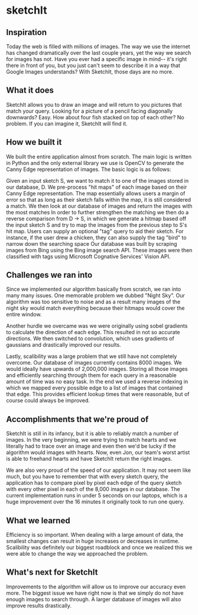 # sketchIt

## Inspiration
Today the web is filled with millions of images. The way we use the internet has changed dramatically over the last couple years, yet the way we search for images has not. Have you ever had a specific image in mind-- it's right there in front of you, but you just can't seem to describe it in a way that Google Images understands? With SketchIt, those days are no more.

## What it does
SketchIt allows you to draw an image and will return to you pictures that match your query. Looking for a picture of a pencil facing diagonally downwards? Easy. How about four fish stacked on top of each other? No problem. If you can imagine it, SketchIt will find it.

## How we built it
We built the entire application almost from scratch. The main logic is written in Python and the only external library we use is OpenCV to generate the Canny Edge representation of images. The basic logic is as follows:

Given an input sketch S, we want to match it to one of the images stored in our database, D.
We pre-process "hit maps" of each image based on their Canny Edge representation. The map essentially allows users a margin of error so that as long as their sketch falls within the map, it is still considered a match.
We then look at our database of images and return the images with the most matches
In order to further strengthen the matching we then do a reverse comparison from D -> S, in which we generate a hitmap based off the input sketch S and try to map the images from the previous step to S's hit map.
Users can supply an optional "tag" query to aid their sketch. For instance, if the user drew a chicken, they can also supply the tag "bird" to narrow down the searching space
Our database was built by scraping images from Bing using the Bing image search API. These images were then classified with tags using Microsoft Cognative Services' Vision API.

## Challenges we ran into
Since we implemented our algorithm basically from scratch, we ran into many many issues. One memorable problem we dubbed "Night Sky". Our algorithm was too sensitive to noise and as a result many images of the night sky would match everything because their hitmaps would cover the entire window.

Another hurdle we overcame was we were originally using sobel gradients to calculate the direction of each edge. This resulted in not so accurate directions. We then switched to convolution, which uses gradients of gaussians and drastically improved our results.

Lastly, scalibility was a large problem that we still have not completely overcome. Our database of images currently contains 8000 images. We would ideally have upwards of 2,000,000 images. Storing all those images and efficiently searching through them for each query in a reasonable amount of time was no easy task. In the end we used a reverse indexing in which we mapped every possible edge to a list of images that contained that edge. This provides efficient lookup times that were reasonable, but of course could always be improved.

## Accomplishments that we're proud of
SketchIt is still in its infancy, but it is able to reliably match a number of images. In the very beginning, we were trying to match hearts and we literally had to trace over an image and even then we'd be lucky if the algorithm would images with hearts. Now, even Jon, our team's worst artist is able to freehand hearts and have SketchIt return the right images.

We are also very proud of the speed of our application. It may not seem like much, but you have to remember that with every sketch query, the application has to compare pixel by pixel each edge of the query sketch with every other pixel in each of the 8,000 images in our database. The current implementation runs in under 5 seconds on our laptops, which is a huge improvement over the 16 minutes it originally took to run one query.

## What we learned
Efficiency is so important. When dealing with a large amount of data, the smallest changes can result in huge increases or decreases in runtime. Scalibility was definitely our biggest roadblock and once we realized this we were able to change the way we approached the problem.

## What's next for SketchIt
Improvements to the algorithm will allow us to improve our accuracy even more. The biggest issue we have right now is that we simply do not have enough images to search through. A larger database of images will also improve results drastically.

